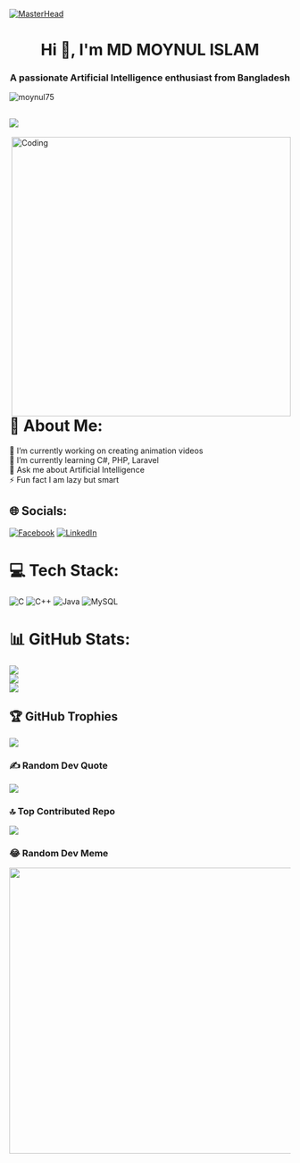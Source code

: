[![MasterHead](https://miro.medium.com/v2/resize:fit:2500/1*jdSgbuQ3TkfXFBROVzc-ow.gif)](https://rishavchanda.io)
<h1 align="center">Hi 👋, I'm MD MOYNUL ISLAM</h1>
<h3 align="center">A passionate Artificial Intelligence enthusiast from Bangladesh</h3>
<p align="left"> <img src="https://komarev.com/ghpvc/?username=moynul75&label=Profile%20views&color=0e75b6&style=flat" alt="moynul75" /> </p>

[![](https://visitcount.itsvg.in/api?id=MOYNUL75&icon=0&color=0)](https://visitcount.itsvg.in)
---

<img align="right" alt="Coding" width="500" src="https://cdn.dribbble.com/users/1162077/screenshots/3848914/programmer.gif">

# 💫 About Me:
🔭 I’m currently working on creating animation videos<br>🌱 I’m currently learning C#, PHP, Laravel<br>💬 Ask me about Artificial Intelligence<br>⚡ Fun fact I am lazy but smart


## 🌐 Socials:
[![Facebook](https://img.shields.io/badge/Facebook-%231877F2.svg?logo=Facebook&logoColor=white)](https://facebook.com/MOYNUL075) 
[![LinkedIn](https://img.shields.io/badge/LinkedIn-%230077B5.svg?logo=linkedin&logoColor=white)](https://www.linkedin.com/in/moynul75/) 

# 💻 Tech Stack:
![C](https://img.shields.io/badge/c-%2300599C.svg?style=for-the-badge&logo=c&logoColor=white) ![C++](https://img.shields.io/badge/c++-%2300599C.svg?style=for-the-badge&logo=c%2B%2B&logoColor=white) ![Java](https://img.shields.io/badge/java-%23ED8B00.svg?style=for-the-badge&logo=java&logoColor=white) ![MySQL](https://img.shields.io/badge/mysql-%2300f.svg?style=for-the-badge&logo=mysql&logoColor=white)
# 📊 GitHub Stats:
![](https://github-readme-stats.vercel.app/api?username=MOYNUL75&theme=blueberry&hide_border=false&include_all_commits=true&count_private=true)<br/>
![](https://github-readme-streak-stats.herokuapp.com/?user=MOYNUL75&theme=blueberry&hide_border=false)<br/>
![](https://github-readme-stats.vercel.app/api/top-langs/?username=MOYNUL75&theme=blueberry&hide_border=false&include_all_commits=true&count_private=true&layout=compact)

## 🏆 GitHub Trophies
![](https://github-profile-trophy.vercel.app/?username=MOYNUL75&theme=radical&no-frame=false&no-bg=false&margin-w=4)

### ✍️ Random Dev Quote
![](https://quotes-github-readme.vercel.app/api?type=horizontal&theme=radical)

### 🔝 Top Contributed Repo
![](https://github-contributor-stats.vercel.app/api?username=MOYNUL75&limit=5&theme=radical&combine_all_yearly_contributions=true)

### 😂 Random Dev Meme
<img src="https://rm.up.railway.app/" width="512px"/>


<!-- Proudly created with GPRM ( https://gprm.itsvg.in ) -->
